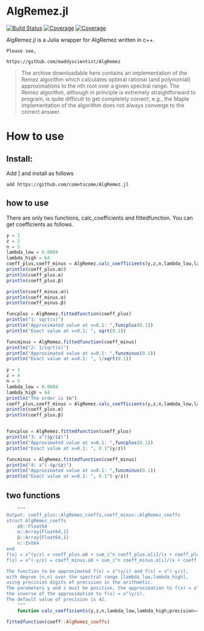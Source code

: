 # AlgRemez.jl

[![Build Status](https://travis-ci.com/cometscome/AlgRemez.jl.svg?branch=master)](https://travis-ci.com/cometscome/AlgRemez.jl)
[![Coverage](https://codecov.io/gh/cometscome/AlgRemez.jl/branch/master/graph/badge.svg)](https://codecov.io/gh/cometscome/AlgRemez.jl)
[![Coverage](https://coveralls.io/repos/github/cometscome/AlgRemez.jl/badge.svg?branch=master)](https://coveralls.io/github/cometscome/AlgRemez.jl?branch=master) 


AlgRemez.jl is a Julia wrapper for AlgRemez written in c++.  

    Please see,

    https://github.com/maddyscientist/AlgRemez

    
>The archive downloadable here contains an implementation of the Remez algorithm which calculates optimal rational (and polynomial) approximations to the nth root over a given spectral range.  The Remez algorithm, although in principle is extremely straightforward to
program, is quite difficult to get completely correct, e.g., the Maple implementation of the algorithm does not always converge to the
correct answer.

# How to use
## Install: 
Add ] and install as follows
```
add https://github.com/cometscome/AlgRemez.jl
```

## how to use

There are only two functions, calc_coefficients and fittedfunction. 
You can get coefficients as follows.

```julia
y = 1
z = 2
n = 5
lambda_low = 0.0004
lambda_high = 64
coeff_plus,coeff_minus = AlgRemez.calc_coefficients(y,z,n,lambda_low,lambda_high)
println(coeff_plus.α0)
println(coeff_plus.α)
println(coeff_plus.β)

println(coeff_minus.α0)
println(coeff_minus.α)
println(coeff_minus.β)

funcplus = AlgRemez.fittedfunction(coeff_plus)
println("1: sqrt(x)")
println("Approximated value at x=0.1: ",funcplus(0.1))
println("Exact value at x=0.1: ", sqrt(0.1))

funcminus = AlgRemez.fittedfunction(coeff_minus)
println("2: 1/sqrt(x)")
println("Approximated value at x=0.1: ",funcminus(0.1))
println("Exact value at x=0.1: ", 1/sqrt(0.1))

y = 1
z = 4
n = 5
lambda_low = 0.0004
lambda_high = 64
println("The order is $n")
coeff_plus,coeff_minus = AlgRemez.calc_coefficients(y,z,n,lambda_low,lambda_high)
println(coeff_plus.α)
println(coeff_plus.β)


funcplus = AlgRemez.fittedfunction(coeff_plus)
println("3: x^($y/$z)")
println("Approximated value at x=0.1: ",funcplus(0.1))
println("Exact value at x=0.1: ", 0.1^(y/z))

funcminus = AlgRemez.fittedfunction(coeff_minus)
println("4: x^(-$y/$z)")
println("Approximated value at x=0.1: ",funcminus(0.1))
println("Exact value at x=0.1: ", 0.1^(-y/z))
```

## two functions

```julia
    """
Output: coeff_plus::AlgRemez_coeffs,coeff_minus::AlgRemez_coeffs
struct AlgRemez_coeffs
    α0::Float64
    α::Array{Float64,1}
    β::Array{Float64,1}
    n::Int64
end
f(x) = x^(y/z) = coeff_plus.α0 + sum_i^n coeff_plus.α[i]/(x + coeff_plus.β[i])
f(x) = x^(-y/z) = coeff_minus.α0 + sum_i^n coeff_minus.α[i]/(x + coeff_minus.β[i])

The function to be approximated f(x) = x^(y/z) and f(x) = x^(-y/z), 
with degree (n,n) over the spectral range [lambda_low,lambda_high],
using precision digits of precision in the arithmetic. 
The parameters y and z must be positive, the approximation to f(x) = x^(-y/z) is simply
the inverse of the approximation to f(x) = x^(y/z).
The default value of precision is 42. 
    """
    function calc_coefficients(y,z,n,lambda_low,lambda_high;precision=42)
```

```julia
fittedfunction(coeff::AlgRemez_coeffs)
```